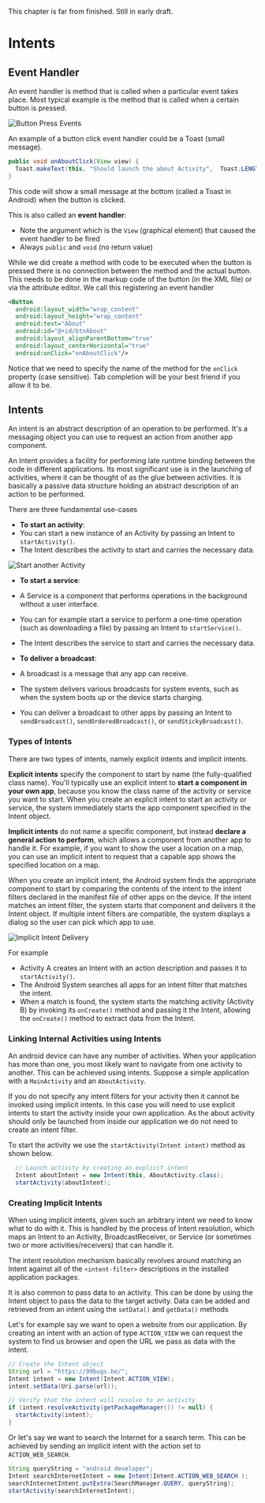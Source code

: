 <!-- toc -->

This chapter is far from finished. Still in early draft.

# Intents

## Event Handler

An event handler is method that is called when a particular event takes place. Most typical example is the method that is called when a certain button is pressed.

![Button Press Events](img/button_event.jpg)

An example of a button click event handler could be a Toast (small message).

```java
public void onAboutClick(View view) {
  Toast.makeText(this, "Should launch the about Activity", 	Toast.LENGTH_SHORT).show();
}
```

This code will show a small message at the bottom (called a Toast in Android) when the button is clicked.

This is also called an **event handler**:
* Note the argument which is the `View` (graphical element) that caused the event handler to be fired
* Always `public` and `void` (no return value)

While we did create a method with code to be executed when the button is pressed there is no connection between the method and the actual button. This needs to be done in the markup code of the button (in the XML file) or via the attribute editor. We call this registering an event handler

```XML
<Button
  android:layout_width="wrap_content"
  android:layout_height="wrap_content"
  android:text="About"
  android:id="@+id/btnAbout"
  android:layout_alignParentBottom="true"
  android:layout_centerHorizontal="true"
  android:onClick="onAboutClick"/>
```

Notice that we need to specify the name of the method for the `onClick` property (case sensitive). Tab completion will be your best friend if you allow it to be.

## Intents

An intent is an abstract description of an operation to be performed. It's a messaging object you can use to request an action from another app component.

An Intent provides a facility for performing late runtime binding between the code in different applications. Its most significant use is in the launching of activities, where it can be thought of as the glue between activities. It is basically a passive data structure holding an abstract description of an action to be performed.

There are three fundamental use-cases
* **To start an activity**:
 * You can start a new instance of an Activity by passing an Intent to `startActivity()`.
 * The Intent describes the activity to start and carries the necessary data.

![Start another Activity](img/intent_start_activity.jpg)

* **To start a service**:
 * A Service is a component that performs operations in the background without a user interface.
 * You can for example start a service to perform a one-time operation (such as downloading a file) by passing an Intent to `startService()`.
 * The Intent describes the service to start and carries the necessary data.

* **To deliver a broadcast**:
 * A broadcast is a message that any app can receive.
 * The system delivers various broadcasts for system events, such as when the system boots up or the device starts charging.
 * You can deliver a broadcast to other apps by passing an Intent to `sendBroadcast()`, `sendOrderedBroadcast()`, or `sendStickyBroadcast()`.

### Types of Intents

There are two types of intents, namely explicit intents and implicit intents.

**Explicit intents** specify the component to start by name (the fully-qualified class name). You'll typically use an explicit intent to **start a component in your own app**, because you know the class name of the activity or service you want to start. When you create an explicit intent to start an activity or service, the system immediately starts the app component specified in the Intent object.

**Implicit intents** do not name a specific component, but instead **declare a general action to perform**, which allows a component from another app to handle it. For example, if you want to show the user a location on a map, you can use an implicit intent to request that a capable app shows the specified location on a map.

When you create an implicit intent, the Android system finds the appropriate component to start by comparing the contents of the intent to the intent filters declared in the manifest file of other apps on the device. If the intent matches an intent filter, the system starts that component and delivers it the Intent object. If multiple intent filters are compatible, the system displays a dialog so the user can pick which app to use.

![Implicit Intent Delivery](img/implicit_intent_delivery.png)

For example
* Activity A creates an Intent with an action description and passes it to `startActivity()`.
* The Android System searches all apps for an intent filter that matches the intent.
* When a match is found, the system starts the matching activity (Activity B) by invoking its `onCreate()` method and passing it the Intent, allowing the `onCreate()` method to extract data from the Intent.

### Linking Internal Activities using Intents

An android device can have any number of activities. When your application has more than one, you most likely want to navigate from one activity to another. This can be achieved using intents.
Suppose a simple application with a `MainActivity` and an `AboutActivity`.

If you do not specify any intent filters for your activity then it cannot be invoked using implicit intents. In this case you will need to use explicit intents to start the activity inside your own application. As the about activity should only be launched from inside our application we do not need to create an intent filter.

To start the activity we use the `startActivity(Intent intent)` method as shown below.

```java
  // Launch activity by creating an explicit intent
  Intent aboutIntent = new Intent(this, AboutActivity.class);
  startActivity(aboutIntent);
```

### Creating Implicit Intents

When using implicit intents, given such an arbitrary intent we need to know what to do with it. This is handled by the process of Intent resolution, which maps an Intent to an Activity, BroadcastReceiver, or Service (or sometimes two or more activities/receivers) that can handle it.

The intent resolution mechanism basically revolves around matching an Intent against all of the `<intent-filter>` descriptions in the installed application packages.

It is also common to pass data to an activity. This can be done by using the Intent object to pass the data to the target activity. Data can be added and retrieved from an intent using the `setData()` and `getData()` methods

Let's for example say we want to open a website from our application. By creating an intent with an action of type `ACTION_VIEW` we can request the system to find us browser and open the URL we pass as data with the intent.

```java
// Create the Intent object
String url = "https://99bugs.be/";
Intent intent = new Intent(Intent.ACTION_VIEW);
intent.setData(Uri.parse(url));

// Verify that the intent will resolve to an activity
if (intent.resolveActivity(getPackageManager()) != null) {
  startActivity(intent);
}
```

Or let's say we want to search the Internet for a search term. This can be achieved by sending an implicit intent with the action set to `ACTION_WEB_SEARCH`.

```java
String queryString = "android developer";
Intent searchInternetIntent = new Intent(Intent.ACTION_WEB_SEARCH );
searchInternetIntent.putExtra(SearchManager.QUERY, queryString);
startActivity(searchInternetIntent);
```
